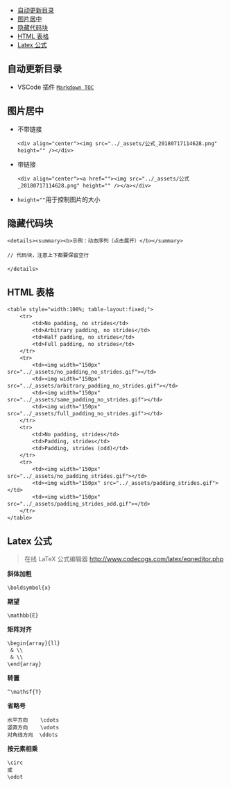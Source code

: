 - [自动更新目录](#自动更新目录)
- [图片居中](#图片居中)
- [隐藏代码块](#隐藏代码块)
- [HTML 表格](#html-表格)
- [Latex 公式](#latex-公式)

## 自动更新目录
- VSCode 插件 [`Markdown TOC`](https://marketplace.visualstudio.com/items?itemName=AlanWalk.markdown-toc)

## 图片居中
- 不带链接
    ```
    <div align="center"><img src="../_assets/公式_20180717114628.png" height="" /></div>
    ```
- 带链接
    ```
    <div align="center"><a href=""><img src="../_assets/公式_20180717114628.png" height="" /></a></div>
    ```
- `height=""`用于控制图片的大小

## 隐藏代码块
```
<details><summary><b>示例：动态序列（点击展开）</b></summary> 

// 代码块，注意上下都要保留空行

</details>
```

## HTML 表格
```
<table style="width:100%; table-layout:fixed;">
    <tr>
        <td>No padding, no strides</td>
        <td>Arbitrary padding, no strides</td>
        <td>Half padding, no strides</td>
        <td>Full padding, no strides</td>
    </tr>
    <tr>
        <td><img width="150px" src="../_assets/no_padding_no_strides.gif"></td>
        <td><img width="150px" src="../_assets/arbitrary_padding_no_strides.gif"></td>
        <td><img width="150px" src="../_assets/same_padding_no_strides.gif"></td>
        <td><img width="150px" src="../_assets/full_padding_no_strides.gif"></td>
    </tr>
    <tr>
        <td>No padding, strides</td>
        <td>Padding, strides</td>
        <td>Padding, strides (odd)</td>
    </tr>
    <tr>
        <td><img width="150px" src="../_assets/no_padding_strides.gif"></td>
        <td><img width="150px" src="../_assets/padding_strides.gif"></td>
        <td><img width="150px" src="../_assets/padding_strides_odd.gif"></td>
    </tr>
</table>
```

## Latex 公式
> 在线 LaTeX 公式编辑器 http://www.codecogs.com/latex/eqneditor.php

**斜体加粗**
```
\boldsymbol{x}
```
**期望**
```
\mathbb{E}
```
**矩阵对齐**
```
\begin{array}{ll}
 & \\
 & \\
\end{array}
```
**转置**
```
^\mathsf{T}
```
**省略号**
```
水平方向    \cdots   
竖直方向    \vdots   
对角线方向  \ddots
```
**按元素相乘**
```
\circ
或
\odot
```